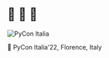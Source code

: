 # 🎒 🚴 🌿

![PyCon Italia]([https://pbs.twimg.com/profile_banners/1325817213773701120/1674567143/1500x500](https://pbs.twimg.com/profile_banners/1325817213773701120/1674646205/1500x500))

📸 PyCon Italia'22, Florence, Italy

<!-- <details>
  <summary>📊 <b><i>GitHub Stats</i></b></summary>
  <br>
    <p align="center">
      <img width=40.2% src="https://github-readme-stats.vercel.app/api/top-langs/?username=yednapg&layout=compact">
      <img width=48% src="https://github-readme-streak-stats.herokuapp.com?user=yednapg">
    </p>
</details> -->
